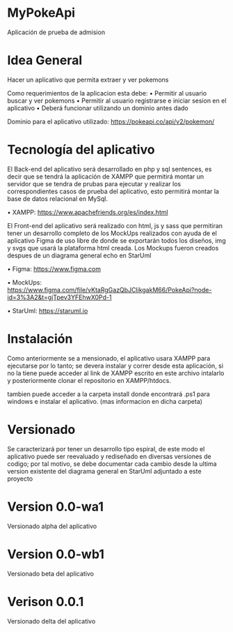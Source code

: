 # MyPokeApi
Aplicación de prueba de admision

# Idea General
Hacer un aplicativo que permita extraer y ver pokemons

Como requerimientos de la aplicacion esta debe:
• Permitir al usuario buscar y ver pokemons
• Permitir al usuario registrarse e iniciar sesion en el aplicativo
• Deberá funcionar utilizando un dominio antes dado

Dominio para el aplicativo utilizado: https://pokeapi.co/api/v2/pokemon/

# Tecnología del aplicativo
El Back-end del aplicativo será desarrollado en php y sql sentences, es decir que se tendrá la aplicación de XAMPP que permitirá montar un servidor que se tendra de prubas para ejecutar y realizar los correspondientes casos de prueba del aplicativo, esto permitirá montar la base de datos relacional en MySql.

• XAMPP: https://www.apachefriends.org/es/index.html

El Front-end del aplicativo será realizado con html, js y sass que permitiran tener un desarrollo completo de los MockUps realizados con ayuda de el aplicativo Figma de uso libre de donde se exportarán todos los diseños, img y svgs que usará la plataforma html creada. Los Mockups fueron creados despues de un diagrama general echo en StarUml

• Figma: https://www.figma.com

• MockUps: https://www.figma.com/file/vKtaRgGazQbJClikgakM66/PokeApi?node-id=3%3A2&t=gjTpev3YFEhwX0Pd-1

• StarUml: https://staruml.io

# Instalación
Como anteriormente se a mensionado, el aplicativo usara XAMPP para ejecutarse por lo tanto; se devera instalar y correr desde esta aplicación, si no la tiene puede acceder al link de XAMPP escrito en este archivo intalarlo y posteriormente clonar el repositorio en XAMPP/htdocs.

tambien puede acceder a la carpeta install donde encontrará .ps1 para windows e instalar el aplicativo. (mas informacion en dicha carpeta)

# Versionado
Se caracterizará por tener un desarrollo tipo espiral, de este modo el aplicativo puede ser reevaluado y rediseñado en diversas versiones de codigo; por tal motivo, se debe documentar cada cambio desde la ultima version existente del diagrama general en StarUml adjuntado a este proyecto

# Version 0.0-wa1
Versionado alpha del aplicativo

# Version 0.0-wb1
Versionado beta del aplicativo

# Verison 0.0.1
Versionado delta del aplicativo
